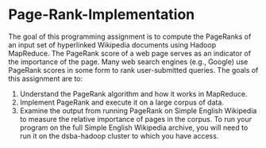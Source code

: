 # Page-Rank-Implementation
The goal of this programming assignment is to compute the PageRanks of an input set of hyperlinked Wikipedia documents using Hadoop MapReduce. The PageRank score of a web page serves as an indicator of the importance of the page. Many web search engines (e.g., Google) use PageRank scores in some form to rank user-submitted queries. The goals of this assignment are to:
1. Understand the PageRank algorithm and how it works in MapReduce. 
2. Implement PageRank and execute it on a large corpus of data. 
3. Examine the output from running PageRank on Simple English Wikipedia to measure the relative importance of pages in the corpus. To run your program on the full Simple English Wikipedia archive, you will need to run it on the dsba-hadoop cluster to which you have access.
